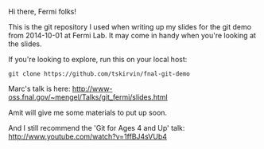 Hi there, Fermi folks!  

This is the git repository I used when writing up my slides for the git
demo from 2014-10-01 at Fermi Lab.  It may come in handy when you're
looking at the slides.

If you're looking to explore, run this on your local host:

    git clone https://github.com/tskirvin/fnal-git-demo

Marc's talk is here: http://www-oss.fnal.gov/~mengel/Talks/git_fermi/slides.html

Amit will give me some materials to put up soon.

And I still recommend the 'Git for Ages 4 and Up' talk: http://www.youtube.com/watch?v=1ffBJ4sVUb4
